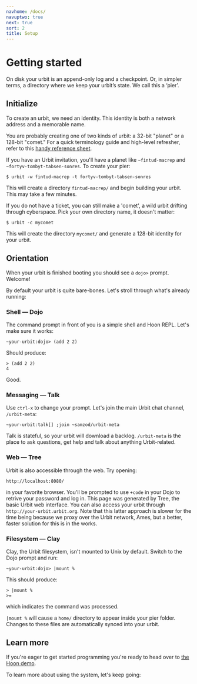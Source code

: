 ```yaml
---
navhome: /docs/
navuptwo: true
next: true
sort: 2
title: Setup
---
```


# Getting started

On disk your urbit is an append-only log and a checkpoint. Or, in
simpler terms, a directory where we keep your urbit’s state. We call
this a ‘pier’.

## Initialize

To create an urbit, we need an identity. This identity is both a network
address and a memorable name.

You are probably creating one of two kinds of urbit: a 32-bit "planet"
or a 128-bit "comet." For a quick terminology guide and high-level
refresher, refer to this [handy reference sheet](/docs/about/glossary).

If you have an Urbit invitation, you'll have a planet like
`~fintud-macrep` and `~fortyv-tombyt-tabsen-sonres`. To create your
pier:

    $ urbit -w fintud-macrep -t fortyv-tombyt-tabsen-sonres

This will create a directory `fintud-macrep/` and begin building your
urbit. This may take a few minutes.

If you do not have a ticket, you can still make a 'comet', a wild urbit
drifting through cyberspace. Pick your own directory name, it doesn't
matter:

    $ urbit -c mycomet

This will create the directory `mycomet/` and generate a 128-bit
identity for your urbit.

## Orientation

When your urbit is finished booting you should see a `dojo>` prompt.
Welcome!

By default your urbit is quite bare-bones. Let's stroll through what's
already running:

### Shell — Dojo

The command prompt in front of you is a simple shell and Hoon REPL.
Let's make sure it works:

    ~your-urbit:dojo> (add 2 2)

Should produce:

    > (add 2 2)
    4

Good.

### Messaging — Talk

Use `ctrl-x` to change your prompt. Let's join the main Urbit chat
channel, `/urbit-meta`:

    ~your-urbit:talk[] ;join ~samzod/urbit-meta

Talk is stateful, so your urbit will download a backlog.
`/urbit-meta` is the place to ask questions, get help and talk about
anything Urbit-related.

### Web — Tree

Urbit is also accessible through the web. Try opening:

    http://localhost:8080/

in your favorite browser. You'll be prompted to use `+code` in your Dojo
to retrive your password and log in. This page was generated by Tree, 
the basic Urbit web interface. You can also access your urbit through 
`http://your-urbit.urbit.org`. Note that this latter approach is slower
for the time being because we proxy over the Urbit network, Ames, but a
better, faster solution for this is in the works.

### Filesystem — Clay

Clay, the Urbit filesystem, isn't mounted to Unix by default. Switch
to the Dojo prompt and run:

    ~your-urbit:dojo> |mount %

This should produce:

    > |mount %
    >=

which indicates the command was processed.

`|mount %` will cause a `home/` directory to appear inside your pier
folder. Changes to these files are automatically synced into your urbit.

## Learn more

If you're eager to get started programming you're ready to head over to
<a href="../../hoon/demo">the Hoon demo</a>.

To learn more about using the system, let's keep going:
